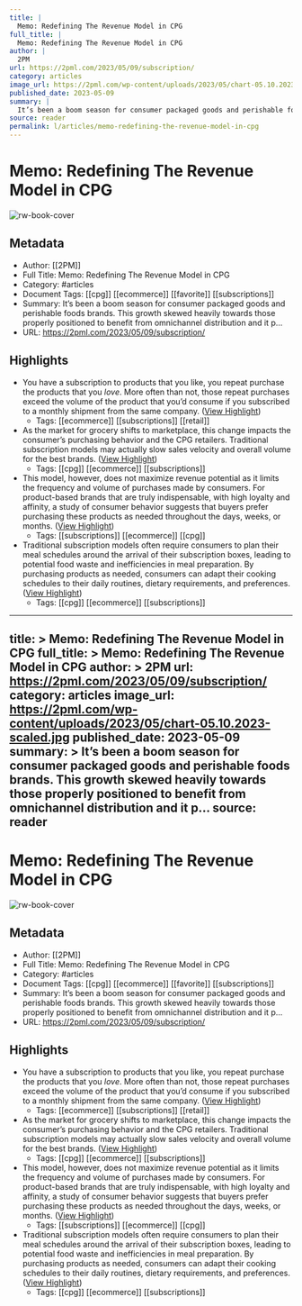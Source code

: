 ```yaml
---
title: |
  Memo: Redefining The Revenue Model in CPG
full_title: |
  Memo: Redefining The Revenue Model in CPG
author: |
  2PM
url: https://2pml.com/2023/05/09/subscription/
category: articles
image_url: https://2pml.com/wp-content/uploads/2023/05/chart-05.10.2023-scaled.jpg
published_date: 2023-05-09
summary: |
  It’s been a boom season for consumer packaged goods and perishable foods brands. This growth skewed heavily towards those properly positioned to benefit from omnichannel distribution and it p…
source: reader
permalink: l/articles/memo-redefining-the-revenue-model-in-cpg
---
```

# Memo: Redefining The Revenue Model in CPG

![rw-book-cover](https://2pml.com/wp-content/uploads/2023/05/chart-05.10.2023-scaled.jpg)

## Metadata
- Author: [[2PM]]
- Full Title: Memo: Redefining The Revenue Model in CPG
- Category: #articles
- Document Tags: [[cpg]] [[ecommerce]] [[favorite]] [[subscriptions]] 
- Summary: It’s been a boom season for consumer packaged goods and perishable foods brands. This growth skewed heavily towards those properly positioned to benefit from omnichannel distribution and it p…
- URL: https://2pml.com/2023/05/09/subscription/

## Highlights
- You have a subscription to products that you like, you repeat purchase the products that you *love*. More often than not, those repeat purchases exceed the volume of the product that you’d consume if you subscribed to a monthly shipment from the same company. ([View Highlight](https://read.readwise.io/read/01h2d378h051sbg0358she0ts1))
    - Tags: [[ecommerce]] [[subscriptions]] [[retail]] 
- As the market for grocery shifts to marketplace, this change impacts the consumer’s purchasing behavior and the CPG retailers. Traditional subscription models may actually slow sales velocity and overall volume for the best brands. ([View Highlight](https://read.readwise.io/read/01h2d3afxwd1y5rcc1ncybbm1p))
    - Tags: [[cpg]] [[ecommerce]] [[subscriptions]] 
- This model, however, does not maximize revenue potential as it limits the frequency and volume of purchases made by consumers. For product-based brands that are truly indispensable, with high loyalty and affinity, a study of consumer behavior suggests that buyers prefer purchasing these products as needed throughout the days, weeks, or months. ([View Highlight](https://read.readwise.io/read/01h2d3bfvs26gtr0kqm1m7q99k))
    - Tags: [[subscriptions]] [[ecommerce]] [[cpg]] 
- Traditional subscription models often require consumers to plan their meal schedules around the arrival of their subscription boxes, leading to potential food waste and inefficiencies in meal preparation. By purchasing products as needed, consumers can adapt their cooking schedules to their daily routines, dietary requirements, and preferences. ([View Highlight](https://read.readwise.io/read/01h2d3d8r2ennje55vb0rn0skf))
    - Tags: [[cpg]] [[ecommerce]] [[subscriptions]] 


---
title: >
  Memo: Redefining The Revenue Model in CPG
full_title: >
  Memo: Redefining The Revenue Model in CPG
author: >
  2PM
url: https://2pml.com/2023/05/09/subscription/
category: articles
image_url: https://2pml.com/wp-content/uploads/2023/05/chart-05.10.2023-scaled.jpg
published_date: 2023-05-09
summary: >
  It’s been a boom season for consumer packaged goods and perishable foods brands. This growth skewed heavily towards those properly positioned to benefit from omnichannel distribution and it p…
source: reader
---
# Memo: Redefining The Revenue Model in CPG

![rw-book-cover](https://2pml.com/wp-content/uploads/2023/05/chart-05.10.2023-scaled.jpg)

## Metadata
- Author: [[2PM]]
- Full Title: Memo: Redefining The Revenue Model in CPG
- Category: #articles
- Document Tags: [[cpg]] [[ecommerce]] [[favorite]] [[subscriptions]] 
- Summary: It’s been a boom season for consumer packaged goods and perishable foods brands. This growth skewed heavily towards those properly positioned to benefit from omnichannel distribution and it p…
- URL: https://2pml.com/2023/05/09/subscription/

## Highlights
- You have a subscription to products that you like, you repeat purchase the products that you *love*. More often than not, those repeat purchases exceed the volume of the product that you’d consume if you subscribed to a monthly shipment from the same company. ([View Highlight](https://read.readwise.io/read/01h2d378h051sbg0358she0ts1))
    - Tags: [[ecommerce]] [[subscriptions]] [[retail]] 
- As the market for grocery shifts to marketplace, this change impacts the consumer’s purchasing behavior and the CPG retailers. Traditional subscription models may actually slow sales velocity and overall volume for the best brands. ([View Highlight](https://read.readwise.io/read/01h2d3afxwd1y5rcc1ncybbm1p))
    - Tags: [[cpg]] [[ecommerce]] [[subscriptions]] 
- This model, however, does not maximize revenue potential as it limits the frequency and volume of purchases made by consumers. For product-based brands that are truly indispensable, with high loyalty and affinity, a study of consumer behavior suggests that buyers prefer purchasing these products as needed throughout the days, weeks, or months. ([View Highlight](https://read.readwise.io/read/01h2d3bfvs26gtr0kqm1m7q99k))
    - Tags: [[subscriptions]] [[ecommerce]] [[cpg]] 
- Traditional subscription models often require consumers to plan their meal schedules around the arrival of their subscription boxes, leading to potential food waste and inefficiencies in meal preparation. By purchasing products as needed, consumers can adapt their cooking schedules to their daily routines, dietary requirements, and preferences. ([View Highlight](https://read.readwise.io/read/01h2d3d8r2ennje55vb0rn0skf))
    - Tags: [[cpg]] [[ecommerce]] [[subscriptions]] 


